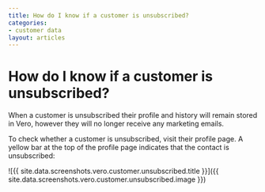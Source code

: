 ```yaml
---
title: How do I know if a customer is unsubscribed?
categories:
- customer data
layout: articles
---
```


# How do I know if a customer is unsubscribed?

When a customer is unsubscribed their profile and history will remain stored in Vero, however they will no longer receive any marketing emails.

To check whether a customer is unsubscribed, visit their profile page. A yellow bar at the top of the profile page indicates that the contact is unsubscribed:

![{{ site.data.screenshots.vero.customer.unsubscribed.title }}]({{ site.data.screenshots.vero.customer.unsubscribed.image }})